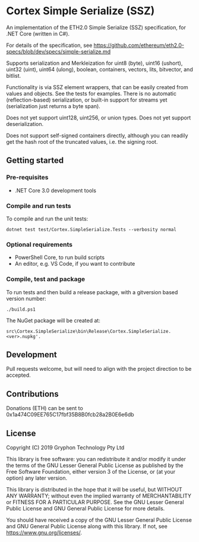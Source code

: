 # Cortex Simple Serialize (SSZ)

An implementation of the ETH2.0 Simple Serialize (SSZ) specification, for .NET Core (written in C#).

For details of the specification, see https://github.com/ethereum/eth2.0-specs/blob/dev/specs/simple-serialize.md

Supports serialization and Merkleization for uint8 (byte), uint16 (ushort), uint32 (uint), uint64 (ulong), boolean, containers, vectors, lits, bitvector, and bitlist.

Functionality is via SSZ element wrappers, that can be easily created from values and objects. See the tests for examples. There is no automatic (reflection-based) serialization, or built-in support for streams yet (serialization just returns a byte span).

Does not yet support uint128, uint256, or union types. Does not yet support deserialization.

Does not support self-signed containers directly, although you can readily get the hash root of the truncated values, i.e. the signing root.

## Getting started

### Pre-requisites

* .NET Core 3.0 development tools

### Compile and run tests

To compile and run the unit tests:

```
dotnet test test/Cortex.SimpleSerialize.Tests --verbosity normal
```

### Optional requirements

* PowerShell Core, to run build scripts
* An editor, e.g. VS Code, if you want to contribute

### Compile, test and package

To run tests and then build a release package, with a gitversion based version number:

```
./build.ps1
```

The NuGet package will be created at:

```
src\Cortex.SimpleSerialize\bin\Release\Cortex.SimpleSerialize.<ver>.nupkg'.
```

## Development

Pull requests welcome, but will need to align with the project direction to be accepted.

## Contributions

Donations (ETH) can be sent to 0x1a474C09EE765C17fbf35B8B0fcb28a2B0E6e6db

## License

Copyright (C) 2019 Gryphon Technology Pty Ltd

This library is free software: you can redistribute it and/or modify it under the terms of the GNU Lesser General Public License as published by the Free Software Foundation, either version 3 of the License, or (at your option) any later version.

This library is distributed in the hope that it will be useful, but WITHOUT ANY WARRANTY; without even the implied warranty of MERCHANTABILITY or FITNESS FOR A PARTICULAR PURPOSE. See the GNU Lesser General Public License and GNU General Public License for more details.

You should have received a copy of the GNU Lesser General Public License and GNU General Public License along with this library. If not, see <https://www.gnu.org/licenses/>.

